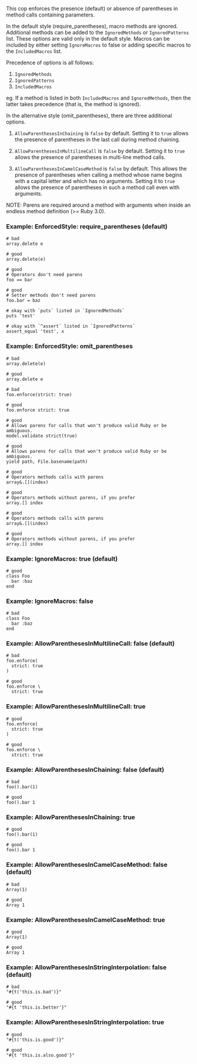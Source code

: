This cop enforces the presence (default) or absence of parentheses in
method calls containing parameters.

In the default style (require_parentheses), macro methods are ignored.
Additional methods can be added to the `IgnoredMethods`
or `IgnoredPatterns` list. These options are
valid only in the default style. Macros can be included by
either setting `IgnoreMacros` to false or adding specific macros to
the `IncludedMacros` list.

Precedence of options is all follows:

1. `IgnoredMethods`
2. `IgnoredPatterns`
3. `IncludedMacros`

eg. If a method is listed in both
`IncludedMacros` and `IgnoredMethods`, then the latter takes
precedence (that is, the method is ignored).

In the alternative style (omit_parentheses), there are three additional
options.

1. `AllowParenthesesInChaining` is `false` by default. Setting it to
     `true` allows the presence of parentheses in the last call during
     method chaining.

2. `AllowParenthesesInMultilineCall` is `false` by default. Setting it
      to `true` allows the presence of parentheses in multi-line method
      calls.

3. `AllowParenthesesInCamelCaseMethod` is `false` by default. This
      allows the presence of parentheses when calling a method whose name
      begins with a capital letter and which has no arguments. Setting it
      to `true` allows the presence of parentheses in such a method call
      even with arguments.

NOTE: Parens are required around a method with arguments when inside an
endless method definition (>= Ruby 3.0).

### Example: EnforcedStyle: require_parentheses (default)

    # bad
    array.delete e

    # good
    array.delete(e)

    # good
    # Operators don't need parens
    foo == bar

    # good
    # Setter methods don't need parens
    foo.bar = baz

    # okay with `puts` listed in `IgnoredMethods`
    puts 'test'

    # okay with `^assert` listed in `IgnoredPatterns`
    assert_equal 'test', x

### Example: EnforcedStyle: omit_parentheses

    # bad
    array.delete(e)

    # good
    array.delete e

    # bad
    foo.enforce(strict: true)

    # good
    foo.enforce strict: true

    # good
    # Allows parens for calls that won't produce valid Ruby or be ambiguous.
    model.validate strict(true)

    # good
    # Allows parens for calls that won't produce valid Ruby or be ambiguous.
    yield path, File.basename(path)

    # good
    # Operators methods calls with parens
    array&.[](index)

    # good
    # Operators methods without parens, if you prefer
    array.[] index

    # good
    # Operators methods calls with parens
    array&.[](index)

    # good
    # Operators methods without parens, if you prefer
    array.[] index

### Example: IgnoreMacros: true (default)

    # good
    class Foo
      bar :baz
    end

### Example: IgnoreMacros: false

    # bad
    class Foo
      bar :baz
    end

### Example: AllowParenthesesInMultilineCall: false (default)

    # bad
    foo.enforce(
      strict: true
    )

    # good
    foo.enforce \
      strict: true

### Example: AllowParenthesesInMultilineCall: true

    # good
    foo.enforce(
      strict: true
    )

    # good
    foo.enforce \
      strict: true

### Example: AllowParenthesesInChaining: false (default)

    # bad
    foo().bar(1)

    # good
    foo().bar 1

### Example: AllowParenthesesInChaining: true

    # good
    foo().bar(1)

    # good
    foo().bar 1

### Example: AllowParenthesesInCamelCaseMethod: false (default)

    # bad
    Array(1)

    # good
    Array 1

### Example: AllowParenthesesInCamelCaseMethod: true

    # good
    Array(1)

    # good
    Array 1

### Example: AllowParenthesesInStringInterpolation: false (default)

    # bad
    "#{t('this.is.bad')}"

    # good
    "#{t 'this.is.better'}"

### Example: AllowParenthesesInStringInterpolation: true

    # good
    "#{t('this.is.good')}"

    # good
    "#{t 'this.is.also.good'}"